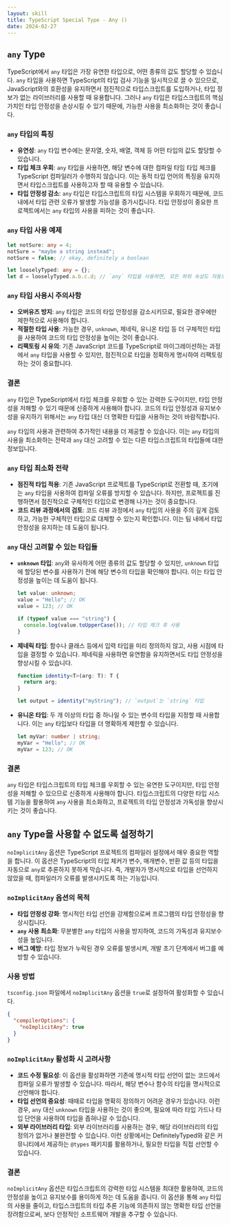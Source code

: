 ```yaml
---
layout: skill
title: TypeScript Special Type - Any ()
date: 2024-02-27
---
```






## `any` Type


TypeScript에서 `any` 타입은 가장 유연한 타입으로, 어떤 종류의 값도 할당할 수 있습니다. `any` 타입을 사용하면 TypeScript의 타입 검사 기능을 일시적으로 끌 수 있으므로, JavaScript와의 호환성을 유지하면서 점진적으로 타입스크립트를 도입하거나, 타입 정보가 없는 라이브러리를 사용할 때 유용합니다. 그러나 `any` 타입은 타입스크립트의 핵심 가치인 타입 안정성을 손상시킬 수 있기 때문에, 가능한 사용을 최소화하는 것이 좋습니다.

### `any` 타입의 특징

- **유연성**: `any` 타입 변수에는 문자열, 숫자, 배열, 객체 등 어떤 타입의 값도 할당할 수 있습니다.
- **타입 체크 우회**: `any` 타입을 사용하면, 해당 변수에 대한 컴파일 타임 타입 체크를 TypeScript 컴파일러가 수행하지 않습니다. 이는 동적 타입 언어의 특징을 유지하면서 타입스크립트를 사용하고자 할 때 유용할 수 있습니다.
- **타입 안정성 감소**: `any` 타입은 타입스크립트의 타입 시스템을 우회하기 때문에, 코드 내에서 타입 관련 오류가 발생할 가능성을 증가시킵니다. 타입 안정성이 중요한 프로젝트에서는 `any` 타입의 사용을 피하는 것이 좋습니다.

### `any` 타입 사용 예제

```typescript
let notSure: any = 4;
notSure = "maybe a string instead";
notSure = false; // okay, definitely a boolean

let looselyTyped: any = {};
let d = looselyTyped.a.b.c.d; // `any` 타입을 사용하면, 모든 하위 속성도 자동으로 `any` 타입이 됩니다.
```

### `any` 타입 사용시 주의사항

- **오버유즈 방지**: `any` 타입은 코드의 타입 안정성을 감소시키므로, 필요한 경우에만 제한적으로 사용해야 합니다.
- **적절한 타입 사용**: 가능한 경우, `unknown`, 제네릭, 유니온 타입 등 더 구체적인 타입을 사용하여 코드의 타입 안정성을 높이는 것이 좋습니다.
- **리팩토링 시 유의**: 기존 JavaScript 코드를 TypeScript로 마이그레이션하는 과정에서 `any` 타입을 사용할 수 있지만, 점진적으로 타입을 정확하게 명시하여 리팩토링하는 것이 중요합니다.

### 결론

`any` 타입은 TypeScript에서 타입 체크를 우회할 수 있는 강력한 도구이지만, 타입 안정성을 저해할 수 있기 때문에 신중하게 사용해야 합니다. 코드의 타입 안정성과 유지보수성을 유지하기 위해서는 `any` 타입 대신 더 명확한 타입을 사용하는 것이 바람직합니다.







`any` 타입의 사용과 관련하여 추가적인 내용을 더 제공할 수 있습니다. 이는 `any` 타입의 사용을 최소화하는 전략과 `any` 대신 고려할 수 있는 다른 타입스크립트의 타입들에 대한 정보입니다.

### `any` 타입 최소화 전략

- **점진적 타입 적용**: 기존 JavaScript 프로젝트를 TypeScript로 전환할 때, 초기에는 `any` 타입을 사용하여 컴파일 오류를 방지할 수 있습니다. 하지만, 프로젝트를 진행하면서 점진적으로 구체적인 타입으로 변경해 나가는 것이 중요합니다.
- **코드 리뷰 과정에서의 검토**: 코드 리뷰 과정에서 `any` 타입의 사용을 주의 깊게 검토하고, 가능한 구체적인 타입으로 대체할 수 있는지 확인합니다. 이는 팀 내에서 타입 안정성을 유지하는 데 도움이 됩니다.

### `any` 대신 고려할 수 있는 타입들

- **`unknown` 타입**: `any`와 유사하게 어떤 종류의 값도 할당할 수 있지만, `unknown` 타입에 할당된 변수를 사용하기 전에 해당 변수의 타입을 확인해야 합니다. 이는 타입 안정성을 높이는 데 도움이 됩니다.

  ```typescript
  let value: unknown;
  value = "Hello"; // OK
  value = 123; // OK
  
  if (typeof value === "string") {
    console.log(value.toUpperCase()); // 타입 체크 후 사용
  }
  ```

- **제네릭 타입**: 함수나 클래스 등에서 입력 타입을 미리 정의하지 않고, 사용 시점에 타입을 결정할 수 있습니다. 제네릭을 사용하면 유연함을 유지하면서도 타입 안정성을 향상시킬 수 있습니다.

  ```typescript
  function identity<T>(arg: T): T {
    return arg;
  }
  
  let output = identity("myString"); // `output`는 `string` 타입
  ```

- **유니온 타입**: 두 개 이상의 타입 중 하나일 수 있는 변수의 타입을 지정할 때 사용합니다. 이는 `any` 타입보다 타입을 더 명확하게 제한할 수 있습니다.

  ```typescript
  let myVar: number | string;
  myVar = "Hello"; // OK
  myVar = 123; // OK
  ```

### 결론

`any` 타입은 타입스크립트의 타입 체크를 우회할 수 있는 유연한 도구이지만, 타입 안정성을 저해할 수 있으므로 신중하게 사용해야 합니다. 타입스크립트의 다양한 타입 시스템 기능을 활용하여 `any` 사용을 최소화하고, 프로젝트의 타입 안정성과 가독성을 향상시키는 것이 좋습니다.









## `any` Type을 사용할 수 없도록 설정하기


`noImplicitAny` 옵션은 TypeScript 프로젝트의 컴파일러 설정에서 매우 중요한 역할을 합니다. 이 옵션은 TypeScript의 타입 체커가 변수, 매개변수, 반환 값 등의 타입을 자동으로 `any`로 추론하지 못하게 막습니다. 즉, 개발자가 명시적으로 타입을 선언하지 않았을 때, 컴파일러가 오류를 발생시키도록 하는 기능입니다.

### `noImplicitAny` 옵션의 목적

- **타입 안정성 강화**: 명시적인 타입 선언을 강제함으로써 프로그램의 타입 안정성을 향상시킵니다.
- **`any` 사용 최소화**: 무분별한 `any` 타입의 사용을 방지하여, 코드의 가독성과 유지보수성을 높입니다.
- **버그 예방**: 타입 정보가 누락된 경우 오류를 발생시켜, 개발 초기 단계에서 버그를 예방할 수 있습니다.

### 사용 방법

`tsconfig.json` 파일에서 `noImplicitAny` 옵션을 `true`로 설정하여 활성화할 수 있습니다.

```json
{
  "compilerOptions": {
    "noImplicitAny": true
  }
}
```

### `noImplicitAny` 활성화 시 고려사항

- **코드 수정 필요성**: 이 옵션을 활성화하면 기존에 명시적 타입 선언이 없는 코드에서 컴파일 오류가 발생할 수 있습니다. 따라서, 해당 변수나 함수의 타입을 명시적으로 선언해야 합니다.
- **타입 선언의 중요성**: 때때로 타입을 명확히 정의하기 어려운 경우가 있습니다. 이런 경우, `any` 대신 `unknown` 타입을 사용하는 것이 좋으며, 필요에 따라 타입 가드나 타입 단언을 사용하여 타입을 좁혀나갈 수 있습니다.
- **외부 라이브러리 타입**: 외부 라이브러리를 사용하는 경우, 해당 라이브러리의 타입 정의가 없거나 불완전할 수 있습니다. 이런 상황에서는 DefinitelyTyped와 같은 커뮤니티에서 제공하는 `@types` 패키지를 활용하거나, 필요한 타입을 직접 선언할 수 있습니다.

### 결론

`noImplicitAny` 옵션은 타입스크립트의 강력한 타입 시스템을 최대한 활용하여, 코드의 안정성을 높이고 유지보수를 용이하게 하는 데 도움을 줍니다. 이 옵션을 통해 `any` 타입의 사용을 줄이고, 타입스크립트의 타입 추론 기능에 의존하지 않는 명확한 타입 선언을 장려함으로써, 보다 안정적인 소프트웨어 개발을 추구할 수 있습니다.